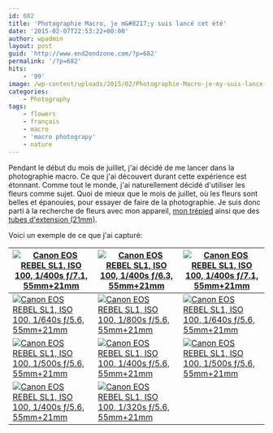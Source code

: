 ```yaml
---
id: 682
title: 'Photographie Macro, je m&#8217;y suis lancé cet été'
date: '2015-02-07T22:53:22+00:00'
author: wpadmin
layout: post
guid: 'http://www.end2endzone.com/?p=682'
permalink: '/?p=682'
hits:
    - '99'
image: /wp-content/uploads/2015/02/Photographie-Macro-je-my-suis-lance-cet-ete.jpg
categories:
    - Photography
tags:
    - flowers
    - français
    - macro
    - 'macro photograpy'
    - nature
---
```


Pendant le début du mois de juillet, j'ai décidé de me lancer dans la photographie macro. Ce que j'ai découvert durant cette expérience est étonnant. Comme tout le monde, j'ai naturellement décidé d'utiliser les fleurs comme sujet. Quoi de mieux que le mois de juillet, où les fleurs sont belles et épanouies, pour essayer de faire de la photographie. Je suis donc parti à la recherche de fleurs avec mon appareil, [mon trépied](/wp-content/uploads/2015/02/Manfrotto-190XPROB-Tripod-with-3D-Head-804RC2.jpg "Manfrotto  190XPROB Tripod with 3D Head 804RC2") ainsi que des [tubes d'extension (21mm)](/wp-content/uploads/2015/02/Aputure-AF-Macro-Extension-Tube-for-Canon-EOS-EF-EF-S-Lens-Mount.jpg "Aputure AF Macro Extension Tube for Canon EOS EF EF-S Lens Mount").

Voici un exemple de ce que j'ai capturé:

| [![Canon EOS REBEL SL1, ISO 100, 1/400s ƒ/7.1, 55mm+21mm](https://www.end2endzone.com/wp-content/uploads/2015/02/IMG_9330-300x200.jpg)](https://www.flickr.com/photos/154618444@N05/37139733360/in/album-72157686473639951/ "Canon EOS REBEL SL1, ISO 100, 1/400s ƒ/7.1, 55mm+21mm") | [![Canon EOS REBEL SL1, ISO 100, 1/400s ƒ/6.3, 55mm+21mm](https://www.end2endzone.com/wp-content/uploads/2015/02/IMG_9343-300x200.jpg)](https://www.flickr.com/photos/154618444@N05/37139732520/in/album-72157686473639951/ "Canon EOS REBEL SL1, ISO 100, 1/400s ƒ/6.3, 55mm+21mm") | [![Canon EOS REBEL SL1, ISO 100, 1/400s ƒ/7.1, 55mm+21mm](https://www.end2endzone.com/wp-content/uploads/2015/02/IMG_9350-300x200.jpg)](https://www.flickr.com/photos/154618444@N05/37139731500/in/album-72157686473639951/ "Canon EOS REBEL SL1, ISO 100, 1/400s ƒ/7.1, 55mm+21mm") |
|---|---|---|
| [![Canon EOS REBEL SL1, ISO 100, 1/640s ƒ/5.6, 55mm+21mm](https://www.end2endzone.com/wp-content/uploads/2015/02/IMG_9356-300x200.jpg)](https://www.flickr.com/photos/154618444@N05/37139729910/in/album-72157686473639951/ "Canon EOS REBEL SL1, ISO 100, 1/640s ƒ/5.6, 55mm+21mm") | [![Canon EOS REBEL SL1, ISO 100, 1/800s ƒ/5.6, 55mm+21mm](https://www.end2endzone.com/wp-content/uploads/2015/02/IMG_9373-300x200.jpg)](https://www.flickr.com/photos/154618444@N05/37139728830/in/album-72157686473639951/ "Canon EOS REBEL SL1, ISO 100, 1/800s ƒ/5.6, 55mm+21mm") | [![Canon EOS REBEL SL1, ISO 100, 1/640s ƒ/5.6, 55mm+21mm](https://www.end2endzone.com/wp-content/uploads/2015/02/IMG_9393-300x200.jpg)](https://www.flickr.com/photos/154618444@N05/37366113542/in/album-72157686473639951/ "Canon EOS REBEL SL1, ISO 100, 1/640s ƒ/5.6, 55mm+21mm") |
| [![Canon EOS REBEL SL1, ISO 100, 1/500s ƒ/5.6, 55mm+21mm](https://www.end2endzone.com/wp-content/uploads/2015/02/IMG_9406-300x200.jpg)](https://www.flickr.com/photos/154618444@N05/37139726500/in/album-72157686473639951/ "Canon EOS REBEL SL1, ISO 100, 1/500s ƒ/5.6, 55mm+21mm") | [![Canon EOS REBEL SL1, ISO 100, 1/400s ƒ/5.6, 55mm+21mm](https://www.end2endzone.com/wp-content/uploads/2015/02/IMG_9410-300x200.jpg)](https://www.flickr.com/photos/154618444@N05/37366111772/in/album-72157686473639951/ "Canon EOS REBEL SL1, ISO 100, 1/400s ƒ/5.6, 55mm+21mm") | [![Canon EOS REBEL SL1, ISO 100, 1/500s ƒ/5.6, 55mm+21mm](https://www.end2endzone.com/wp-content/uploads/2015/02/IMG_9430-300x200.jpg)](https://www.flickr.com/photos/154618444@N05/37139724410/in/album-72157686473639951/ "Canon EOS REBEL SL1, ISO 100, 1/500s ƒ/5.6, 55mm+21mm") |
| [![Canon EOS REBEL SL1, ISO 100, 1/400s ƒ/5.6, 55mm+21mm](https://www.end2endzone.com/wp-content/uploads/2015/02/IMG_9434-300x200.jpg)](https://www.flickr.com/photos/154618444@N05/37366110262/in/album-72157686473639951/ "Canon EOS REBEL SL1, ISO 100, 1/400s ƒ/5.6, 55mm+21mm") | [![Canon EOS REBEL SL1, ISO 100, 1/320s ƒ/5.6, 55mm+21mm](https://www.end2endzone.com/wp-content/uploads/2015/02/IMG_9452-300x200.jpg)](https://www.flickr.com/photos/154618444@N05/37139722250/in/album-72157686473639951/ "Canon EOS REBEL SL1, ISO 100, 1/320s ƒ/5.6, 55mm+21mm") |  |